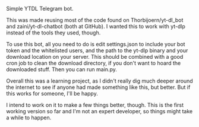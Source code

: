 Simple YTDL Telegram bot.

This was made reusing most of the code found on Thorbijoern/yt-dl_bot and zaini/yt-dl-chatbot (both at GitHub). I wanted this to work with yt-dlp instead of the tools they used, though.

To use this bot, all you need to do is edit settings.json to include your bot token and the whitelisted users, and the path to the yt-dlp binary and your download location on your server. This should be combined with a good cron job to clean the download directory, if you don't want to hoard the downloaded stuff. Then you can run main.py.

Overall this was a learning project, as I didn't really dig much deeper around the internet to see if anyone had made something like this, but better. But if this works for someone, I'll be happy.

I intend to work on it to make a few things better, though. This is the first working version so far and I'm not an expert developer, so things might take a while to happen.